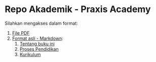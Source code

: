 # Repo Akademik - Praxis Academy

Silahkan mengakses dalam format:

1. [File PDF](hasil/panduan-umum-praxis-academy.pdf)
2. [Format asli - Markdown](isi/):
    1.  [Tentang buku ini](isi/00.md)
    2.  [Proses Pendidikan](isi/01.md)
    3.  [Kurikulum](isi/02.md)

